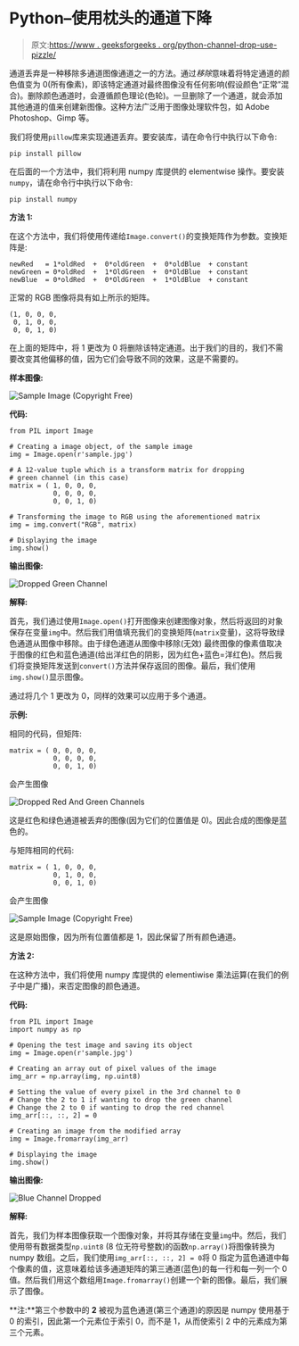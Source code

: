 # Python–使用枕头的通道下降

> 原文:[https://www . geeksforgeeks . org/python-channel-drop-use-pizzle/](https://www.geeksforgeeks.org/python-channel-drop-using-pillow/)

通道丢弃是一种移除多通道图像通道之一的方法。通过*移除*意味着将特定通道的颜色值变为 0(所有像素)，即该特定通道对最终图像没有任何影响(假设颜色“正常”混合)。删除颜色通道时，会遵循颜色理论(色轮)。一旦删除了一个通道，就会添加其他通道的值来创建新图像。这种方法广泛用于图像处理软件包，如 Adobe Photoshop、Gimp 等。

我们将使用`pillow`库来实现通道丢弃。要安装库，请在命令行中执行以下命令:

```
pip install pillow

```

在后面的一个方法中，我们将利用 numpy 库提供的 elementwise 操作。要安装`numpy`，请在命令行中执行以下命令:

```
pip install numpy

```

**方法 1:**

在这个方法中，我们将使用传递给`Image.convert()`的变换矩阵作为参数。变换矩阵是:

```
newRed   = 1*oldRed  +  0*oldGreen  +  0*oldBlue  + constant
newGreen = 0*oldRed  +  1*OldGreen  +  0*OldBlue  + constant
newBlue  = 0*oldRed  +  0*OldGreen  +  1*OldBlue  + constant

```

正常的 RGB 图像将具有如上所示的矩阵。

```
(1, 0, 0, 0,
 0, 1, 0, 0,
 0, 0, 1, 0)

```

在上面的矩阵中，将 1 更改为 0 将删除该特定通道。出于我们的目的，我们不需要改变其他偏移的值，因为它们会导致不同的效果，这是不需要的。

**样本图像:**

![Sample Image (Copyright Free)](img/eac70654fc5ffed1c1d5ef79347c29a5.png)

**代码:**

```
from PIL import Image

# Creating a image object, of the sample image
img = Image.open(r'sample.jpg')

# A 12-value tuple which is a transform matrix for dropping 
# green channel (in this case)
matrix = ( 1, 0, 0, 0,
           0, 0, 0, 0,
           0, 0, 1, 0)

# Transforming the image to RGB using the aforementioned matrix 
img = img.convert("RGB", matrix)

# Displaying the image 
img.show()
```

**输出图像:**

![Dropped Green Channel](img/64d62d37b7f25e9059aa1194eab40de9.png)

**解释:**

首先，我们通过使用`Image.open()`打开图像来创建图像对象，然后将返回的对象保存在变量`img`中。然后我们用值填充我们的变换矩阵(`matrix`变量)，这将导致绿色通道从图像中移除。由于绿色通道从图像中移除(无效)
最终图像的像素值取决于图像的红色和蓝色通道(给出洋红色的阴影，因为红色+蓝色=洋红色)。然后我们将变换矩阵发送到`convert()`方法并保存返回的图像。最后，我们使用`img.show()`显示图像。

通过将几个 1 更改为 0，同样的效果可以应用于多个通道。

**示例:**

相同的代码，但矩阵:

```
matrix = ( 0, 0, 0, 0,
           0, 0, 0, 0,
           0, 0, 1, 0)

```

会产生图像

![Dropped Red And Green Channels](img/953270d51b62d1713c2b18d244f1b286.png)

这是红色和绿色通道被丢弃的图像(因为它们的位置值是 0)。因此合成的图像是蓝色的。

与矩阵相同的代码:

```
matrix = ( 1, 0, 0, 0,
           0, 1, 0, 0,
           0, 0, 1, 0)

```

会产生图像

![Sample Image (Copyright Free)](img/eac70654fc5ffed1c1d5ef79347c29a5.png)

这是原始图像，因为所有位置值都是 1，因此保留了所有颜色通道。

**方法 2:**

在这种方法中，我们将使用 numpy 库提供的 elementiwise 乘法运算(在我们的例子中是广播)，来否定图像的颜色通道。

**代码:**

```
from PIL import Image
import numpy as np

# Opening the test image and saving its object
img = Image.open(r'sample.jpg')

# Creating an array out of pixel values of the image
img_arr = np.array(img, np.uint8)

# Setting the value of every pixel in the 3rd channel to 0
# Change the 2 to 1 if wanting to drop the green channel 
# Change the 2 to 0 if wanting to drop the red channel
img_arr[::, ::, 2] = 0

# Creating an image from the modified array
img = Image.fromarray(img_arr)

# Displaying the image
img.show()
```

**输出图像:**

![Blue Channel Dropped](img/74e7341ac4fae12bd567410b8919772d.png)

**解释:**

首先，我们为样本图像获取一个图像对象，并将其存储在变量`img`中。然后，我们使用带有数据类型`np.uint8` (8 位无符号整数)的函数`np.array()`将图像转换为 numpy 数组。之后，我们使用`img_arr[::, ::, 2] = 0`将 0 指定为蓝色通道中每个像素的值，这意味着给该多通道矩阵的第三通道(蓝色)的每一行和每一列一个 0 值。然后我们用这个数组用`Image.fromarray()`创建一个新的图像。最后，我们展示了图像。

**注:**第三个参数中的 **2** 被视为蓝色通道(第三个通道)的原因是 numpy 使用基于 0 的索引，因此第一个元素位于索引 0，而不是 1，从而使索引 2 中的元素成为第三个元素。